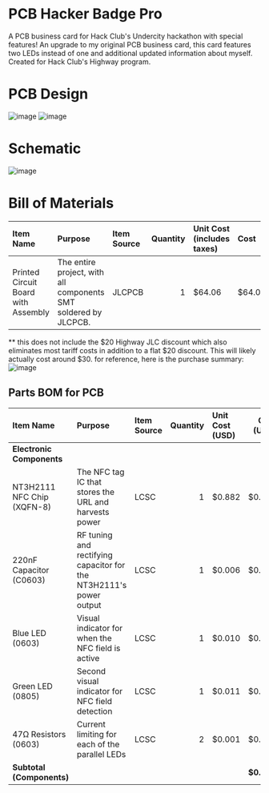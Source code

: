 # PCB Hacker Badge Pro
A PCB business card for Hack Club's Undercity hackathon with special features! An upgrade to my original PCB business card, this card features two LEDs instead of one and additional updated information about myself. Created for Hack Club's Highway program.

# PCB Design

![image](https://github.com/user-attachments/assets/f949c9a9-bf6c-46ab-9243-dd976c9e5088)
![image](https://github.com/user-attachments/assets/0ce165f8-cc93-4010-bbaa-cc94ac492b49)

# Schematic

![image](https://github.com/user-attachments/assets/d7ec7488-1709-4dd5-ae31-eb80fc904bc2)

# Bill of Materials

| Item Name                                | Purpose                                                  | Item Source | Quantity | Unit Cost (includes taxes) | Cost    |
|:-----------------------------------------|:----------------------------------------------------------|:------------|---------:|:----------------------------|:--------|
| Printed Circuit Board with Assembly      | The entire project, with all components SMT soldered by JLCPCB.        | JLCPCB      |        1 | $64.06                      | $64.06   |

** this does not include the $20 Highway JLC discount which also eliminates most tariff costs in addition to a flat $20 discount. This will likely actually cost around $30. for reference, here is the purchase summary:
![image](https://github.com/user-attachments/assets/19b3a362-1fcd-4551-88f6-8c23013bd8c2)

## Parts BOM for PCB

| Item Name | Purpose | Item Source | Quantity | Unit Cost (USD) | Cost (USD) |
| :--- | :--- | :--- | ---:| :--- | ---:|
| **Electronic Components** | | | | | |
| NT3H2111 NFC Chip (XQFN-8) | The NFC tag IC that stores the URL and harvests power | LCSC | 1 | $0.882 | $0.882 |
| 220nF Capacitor (C0603) | RF tuning and rectifying capacitor for the NT3H2111's power output | LCSC | 1 | $0.006 | $0.006 |
| Blue LED (0603) | Visual indicator for when the NFC field is active | LCSC | 1 | $0.010 | $0.010 |
| Green LED (0805) | Second visual indicator for NFC field detection | LCSC | 1 | $0.011 | $0.011 |
| 47Ω Resistors (0603) | Current limiting for each of the parallel LEDs | LCSC | 2 | $0.001 | $0.002 |
| **Subtotal (Components)** | | | | | **$0.911** |
